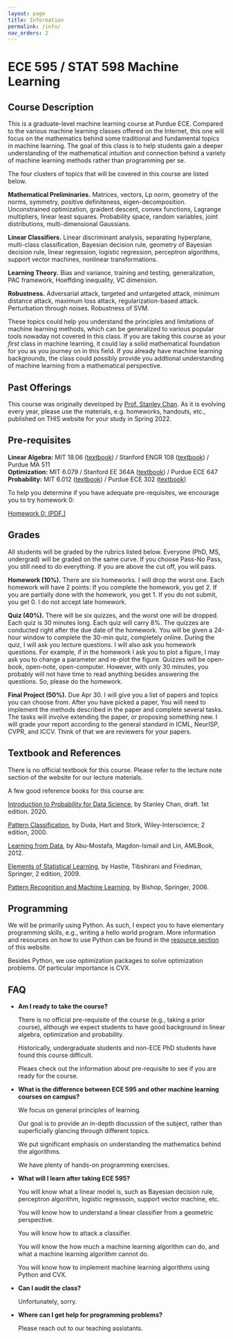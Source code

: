 ```yaml
---
layout: page
title: Information
permalink: /info/
nav_orders: 2
---
```

# ECE 595 / STAT 598 Machine Learning

## Course Description
This is a graduate-level machine learning course at Purdue ECE. Compared to the various machine learning classes offered on the Internet, this one will focus on the mathematics behind some traditional and fundamental topics in machine learning. The goal of this class is to help students gain a deeper understanding of the mathematical intuition and connection behind a variety of machine learning methods rather than programming per se. 

The four clusters of topics that will be covered in this course are listed below. 

**Mathematical Preliminaries.** Matrices, vectors, Lp norm, geometry of the norms, symmetry, positive definiteness, eigen-decomposition. Unconstrained optimization, graident descent, convex functions, Lagrange multipliers, linear least squares. Probability space, random variables, joint distributions, multi-dimensional Gaussians.

**Linear Classifiers.** Linear discriminant analysis, separating hyperplane, multi-class classification, Bayesian decision rule, geometry of Bayesian decision rule, linear regression, logistic regression, perceptron algorithms, support vector machines, nonlinear transformations.

**Learning Theory.** Bias and variance, training and testing, generalization, PAC framework, Hoeffding inequality, VC dimension.

**Robustness.** Adversarial attack, targeted and untargeted attack, minimum distance attack, maximum loss attack, regularization-based attack. Perturbation through noises. Robustness of SVM.

These topics could help you understand the principles and limitations of machine learning methods, which can be generalized to various popular tools nowaday not covered in this class. If you are taking this course as your *first* class in machine learning, it could lay a solid mathematical foundation for you as you journey on in this field. If you already have machine learning backgrounds, the class could possibly provide you addtional understanding of machine learning from a mathematical perspective.

## Past Offerings
This course was originally developed by [Prof. Stanley Chan](https://engineering.purdue.edu/ChanGroup/ECE595/). As it is evolving every year, please use the materials, e.g. homeworks, handouts, etc., published on THIS website for your study in Spring 2022. 

## Pre-requisites
**Linear Algebra:** MIT 18.06 ([textbook](http://math.mit.edu/~gs/linearalgebra/)) / Stanford ENGR 108 ([textbook](https://web.stanford.edu/~boyd/vmls/)) / Purdue MA 511  
**Optimization:** MIT 6.079 / Stanford EE 364A ([textbook](https://stanford.edu/~boyd/cvxbook/)) / Purdue ECE 647  
**Probability:** MIT 6.012 ([textbook](https://www.amazon.com/Introduction-Probability-2nd-Dimitri-Bertsekas/dp/188652923X)) / Purdue ECE 302 ([textbook](https://engineering.purdue.edu/ChanGroup/eBook.html))

To help you determine if you have adequate pre-requisites, we encourage you to try homework 0:

[Homework 0: (PDF.)](/ece595/assignments/hw0.pdf)

## Grades
All students will be graded by the rubrics listed below. Everyone (PhD, MS, undergrad) will be graded on the same curve. If you choose Pass-No Pass, you still need to do everything. If you are above the cut off, you will pass. 


**Homework (10%).** There are six homeworks. I will drop the worst one. Each homework will have 2 points: If you complete the homework, you get 2. If you are partially done with the homework, you get 1. If you do not submit, you get 0. I do not accept late homework.

**Quiz (40%).** There will be six quizzes, and the worst one will be dropped. Each quiz is 30 minutes long. Each quiz will carry 8%. The quizzes are conducted right after the due date of the homework. You will be given a 24-hour window to complete the 30-min quiz, completely online. During the quiz, I will ask you lecture questions. I will also ask you homework questions. For example, if in the homework I ask you to plot a figure, I may ask you to change a parameter and re-plot the figure. Quizzes will be open-book, open-note, open-computer. However, with only 30 minutes, you probably will not have time to read anything besides answering the questions. So, please do the homework.

**Final Project (50%).** Due Apr 30. I will give you a list of papers and topics you can choose from. After you have picked a paper, You will need to implement the methods described in the paper and complete several tasks. The tasks will involve extending the paper, or proposing something new. I will grade your report according to the general standard in ICML, NeurISP, CVPR, and ICCV. Think of that we are reviewers for your papers.

## Textbook and References
There is no official textbook for this course. Please refer to the lecture note section of the website for our lecture materials.

A few good reference books for this course are:

[Introduction to Probability for Data Science](https://engineering.purdue.edu/ChanGroup/eBook.html), by Stanley Chan, draft. 1st edition. 2020.

[Pattern Classification](https://www.amazon.com/Pattern-Classification-Pt-1-Richard-Duda/dp/0471056693), by Duda, Hart and Stork, Wiley-Interscience; 2 edition, 2000.

[Learning from Data](https://work.caltech.edu/telecourse.html), by Abu-Mostafa, Magdon-Ismail and Lin, AMLBook, 2012.

[Elements of Statistical Learning](https://web.stanford.edu/~hastie/ElemStatLearn/), by Hastie, Tibshirani and Friedman, Springer, 2 edition, 2009.

[Pattern Recognition and Machine Learning](https://www.springer.com/us/book/9780387310732), by Bishop, Springer, 2006.



## Programming
We will be primarily using Python. As such, I expect you to have elementary programming skills, e.g., writing a hello world program. More information and resources on how to use Python can be found in the [resource section](../resources/python.html) of this website. 

Besides Python, we use optimization packages to solve optimization problems. Of particular importance is CVX.


## FAQ
- **Am I ready to take the course?**

    There is no official pre-requisite of the course (e.g., taking a prior course), although we expect students to have good background in linear algebra, optimization and probability.

    Historically, undergraduate students and non-ECE PhD students have found this course difficult.

    Pleaes check out the information about pre-requisite to see if you are ready for the course.

- **What is the difference between ECE 595 and other machine learning courses on campus?**

    We focus on general principles of learning.

    Our goal is to provide an in-depth discussion of the subject, rather than superficially glancing through different topics.

    We put significant emphasis on understanding the mathematics behind the algorithms.

    We have plenty of hands-on programming exercises.

- **What will I learn after taking ECE 595?**

    You will know what a linear model is, such as Bayesian decision rule, perceptron algorithm, logistic regressoin, support vector machine, etc.

    You will know how to understand a linear classifier from a geometric perspective.

    You will know how to attack a classifier.

    You will know the how much a machine learning algorithm can do, and what a machine learning algorithm cannot do.

    You will know how to implement machine learning algorithms using Python and CVX.

- **Can I audit the class?**

    Unfortunately, sorry.

- **Where can I get help for programming problems?**

    Please reach out to our teaching assistants.